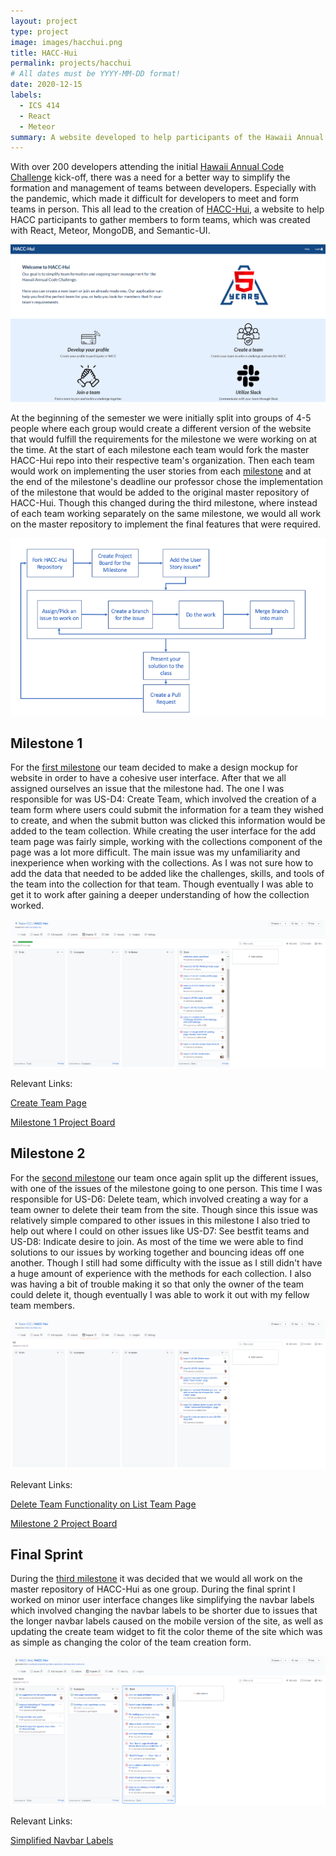 ```yaml
---
layout: project
type: project
image: images/hacchui.png
title: HACC-Hui
permalink: projects/hacchui
# All dates must be YYYY-MM-DD format!
date: 2020-12-15
labels:
  - ICS 414
  - React
  - Meteor
summary: A website developed to help participants of the Hawaii Annual Code Challenge with team formation.
---
```


With over 200 developers attending the initial <a href="https://hacc.hawaii.gov/">Hawaii Annual Code Challenge</a> kick-off, there was a need for a better way to simplify the formation and management of teams between developers. Especially with the pandemic, which made it difficult for developers to meet and form teams in person. This all lead to the creation of <a href="https://hacchui.ics.hawaii.edu/#/">HACC-Hui</a>, a website to help HACC participants to gather members to form teams, which was created with React, Meteor, MongoDB, and Semantic-UI.

<img class="ui image" src="../images/hacchuilanding.png">

At the beginning of the semester we were initially split into groups of 4-5 people where each group would create a different version of the website that would fulfill the requirements for the milestone we were working on at the time. At the start of each milestone each team would fork the master HACC-Hui repo into their respective team's organization. Then each team would work on implementing the user stories from each <a href="https://hacc-hui.github.io/docs/requirements/milestone1/">milestone</a> and at the end of the milestone's deadline our professor chose the implementation of the milestone that would be added to the original master repository of HACC-Hui. Though this changed during the third milestone, where instead of each team working separately on the same milestone, we would all work on the master repository to implement the final features that were required.

<img class="ui image" src="../images/MilestoneFlow.png">

## Milestone 1

For the <a href="https://hacc-hui.github.io/docs/requirements/milestone1">first milestone</a> our team decided to make a design mockup for website in order to have a cohesive user interface. After that we all assigned ourselves an issue that the milestone had. The one I was responsible for was US-D4: Create Team, which involved the creation of a team form where users could submit the information for a team they wished to create, and when the submit button was clicked this information would be added to the team collection. While creating the user interface for the add team page was fairly simple, working with the collections component of the page was a lot more difficult. The main issue was my unfamiliarity and inexperience when working with the collections. As I was not sure how to add the data that needed to be added like the challenges, skills, and tools of the team into the collection for that team. Though eventually I was able to get it to work after gaining a deeper understanding of how the collection worked.

<img class="ui image" src="../images/milestone1.png">

Relevant Links:

<a href="https://github.com/Team-CCC/HACC-Hui/blob/issue-3/app/imports/ui/pages/CreateTeam.jsx">Create Team Page</a>

<a href="https://github.com/Team-CCC/HACC-Hui/projects/1">Milestone 1 Project Board</a>

## Milestone 2

For the <a href="https://hacc-hui.github.io/docs/requirements/milestone2">second milestone</a> our team once again split up the different issues, with one of the issues of the milestone going to one person. This time I was responsible for US-D6: Delete team, which involved creating a way for a team owner to delete their team from the site. Though since this issue was relatively simple compared to other issues in this milestone I also tried to help out where I could on other issues like US-D7: See bestfit teams and US-D8: Indicate desire to join. As most of the time we were able to find solutions to our issues by working together and bouncing ideas off one another. Though I still had some difficulty with the issue as I still didn't have a huge amount of experience with the methods for each collection. I also was having a bit of trouble making it so that only the owner of the team could delete it, though eventually I was able to work it out with my fellow team members.

<img class="ui image" src="../images/milestone2.png">

Relevant Links: 

<a href="https://github.com/Team-CCC/HACC-Hui/blob/issue-07/app/imports/ui/components/developer/ListTeamExampleWidget.jsx">Delete Team Functionality on List Team Page</a>

<a href="https://github.com/Team-CCC/HACC-Hui/projects/2">Milestone 2 Project Board</a>

## Final Sprint

During the <a href="https://hacc-hui.github.io/docs/requirements/milestone3">third milestone</a> it was decided that we would all work on the master repository of HACC-Hui as one group. During the final sprint I worked on minor user interface changes like simplifying the navbar labels which involved changing the navbar labels to be shorter due to issues that the longer navbar labels caused on the mobile version of the site, as well as updating the create team widget to fit the color theme of the site which was as simple as changing the color of the team creation form. 

<img class="ui image" src="../images/finalsprint.png">

Relevant Links:

<a href="https://github.com/HACC-Hui/HACC-Hui/blob/issue-102/app/imports/ui/components/NavBar.jsx">Simplified Navbar Labels</a>
